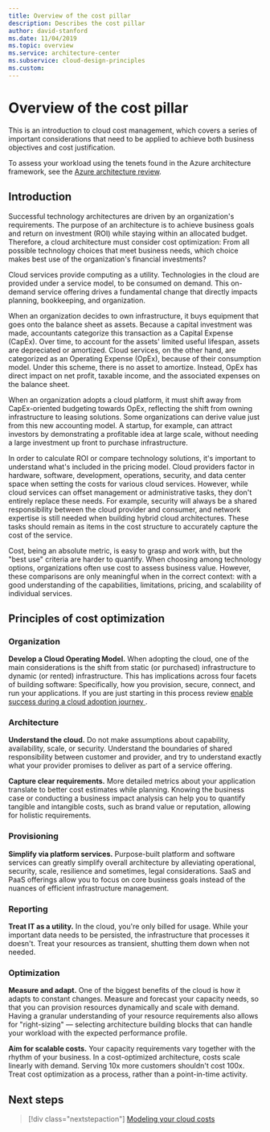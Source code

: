 ```yaml
---
title: Overview of the cost pillar 
description: Describes the cost pillar
author: david-stanford
ms.date: 11/04/2019
ms.topic: overview
ms.service: architecture-center
ms.subservice: cloud-design-principles
ms.custom: 
---
```


# Overview of the cost pillar

This is an introduction to cloud cost management, which covers a series of important considerations that need to be applied to achieve both business objectives and cost justification.

To assess your workload using the tenets found in the Azure architecture framework, see the [Azure architecture review](https://docs.microsoft.com/assessments/?mode=pre-assessment&id=azure-architecture-review).

## Introduction

Successful technology architectures are driven by an organization's requirements. The purpose of an architecture is to achieve business goals and return on investment (ROI) while staying within an allocated budget. Therefore, a cloud architecture must consider cost optimization: From all possible technology choices that meet business needs, which choice makes best use of the organization's financial investments?

Cloud services provide computing as a utility. Technologies in the cloud are provided under a service model, to be consumed on demand. This on-demand service offering drives a fundamental change that directly impacts planning, bookkeeping, and organization.

When an organization decides to own infrastructure, it buys equipment that goes onto the balance sheet as assets. Because a capital investment was made, accountants categorize this transaction as a Capital Expense (CapEx). Over time, to account for the assets' limited useful lifespan, assets are depreciated or amortized. Cloud services, on the other hand, are categorized as an Operating Expense (OpEx), because of their consumption model. Under this scheme, there is no asset to amortize. Instead, OpEx has direct impact on net profit, taxable income, and the associated expenses on the balance sheet.

When an organization adopts a cloud platform, it must shift away from CapEx-oriented budgeting towards OpEx, reflecting the shift from owning infrastructure to leasing solutions. Some organizations can derive value just from this new accounting model. A startup, for example, can attract investors by demonstrating a profitable idea at large scale, without needing a large investment up front to purchase infrastructure.

In order to calculate ROI or compare technology solutions, it's important to understand what's included in the pricing model. Cloud providers factor in hardware, software, development, operations, security, and data center space when setting the costs for various cloud services. However, while cloud services can offset management or administrative tasks, they don't entirely replace these needs. For example, security will always be a shared responsibility between the cloud provider and consumer, and network expertise is still needed when building hybrid cloud architectures. These tasks should remain as items in the cost structure to accurately capture the cost of the service.

Cost, being an absolute metric, is easy to grasp and work with, but the "best use" criteria are harder to quantify. When choosing among technology options, organizations often use cost to assess business value. However, these comparisons are only meaningful when in the correct context: with a good understanding of the capabilities, limitations, pricing, and scalability of individual services.

## Principles of cost optimization

### Organization

**Develop a Cloud Operating Model.** When adopting the cloud, one of the main considerations is the shift from static (or purchased) infrastructure to dynamic (or rented) infrastructure. This has implications across four facets of building software: Specifically, how you provision, secure, connect, and run your applications. If you are just starting in this process review [enable success during a cloud adoption journey ](https://docs.microsoft.com/azure/cloud-adoption-framework/getting-started/enable).

### Architecture

**Understand the cloud.** Do not make assumptions about capability, availability, scale, or security. Understand the boundaries of shared responsibility between customer and provider, and try to understand exactly what your provider promises to deliver as part of a service offering.

**Capture clear requirements.** More detailed metrics about your application translate to better cost estimates while planning. Knowing the business case or conducting a business impact analysis can help you to quantify tangible and intangible costs, such as brand value or reputation, allowing for holistic requirements.

### Provisioning

**Simplify via platform services.** Purpose-built platform and software services can greatly simplify overall architecture by alleviating operational, security, scale, resilience and sometimes, legal considerations. SaaS and PaaS offerings allow you to focus on core business goals instead of the nuances of efficient infrastructure management.

### Reporting

**Treat IT as a utility.** In the cloud, you're only billed for usage. While your important data needs to be persisted, the infrastructure that processes it doesn't. Treat your resources as transient, shutting them down when not needed.

### Optimization

**Measure and adapt.** One of the biggest benefits of the cloud is how it adapts to constant changes. Measure and forecast your capacity needs, so that you can provision resources dynamically and scale with demand. Having a granular understanding of your resource requirements also allows for "right-sizing" &mdash; selecting architecture building blocks that can handle your workload with the expected performance profile.

**Aim for scalable costs.** Your capacity requirements vary together with the rhythm of your business. In a cost-optimized architecture, costs scale linearly with demand. Serving 10x more customers shouldn't cost 100x. Treat cost optimization as a process, rather than a point-in-time activity.

## Next steps

> [!div class="nextstepaction"]
> [Modeling your cloud costs](./modeling.md)